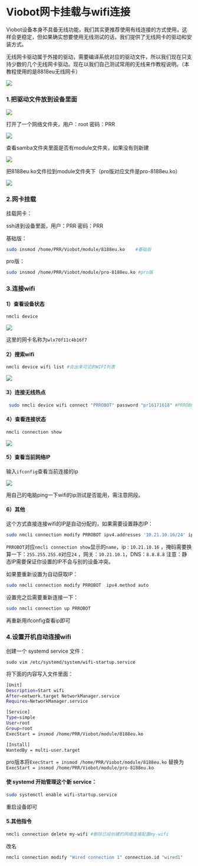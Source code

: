 # Viobot网卡挂载与wifi连接

Viobot设备本身不具备无线功能，我们其实更推荐使用有线连接的方式使用，这样会更稳定，但如果确实想要使用无线测试的话，我们提供了无线网卡的驱动和安装方式。

无线网卡驱动属于外接的驱动，需要编译系统对应的驱动文件，所以我们现在只支持少数的几个无线网卡驱动。现在以我们自己测试常用的无线来作教程说明。（本教程使用的是8818eu无线网卡）

![](image/84bb4f010f19ce57432588e9465ccc0_kbo9x9XVnn.jpg)

### 1.把驱动文件放到设备里面

![](image/image_oXjrz4D_A6.png)

打开了一个网络文件夹，用户：root 密码：PRR

![](image/image_ladX-kBj16.png)

查看samba文件夹里面是否有module文件夹，如果没有则新建

![](image/image_5v-FPLPcpS.png)

把8188eu.ko文件拉到module文件夹下（pro版对应文件是pro-8188eu.ko）

![](image/image_NXwC7_dHr-.png)

### 2.网卡挂载

挂载网卡：

ssh进到设备里面，用户：PRR 密码：PRR

基础版：

```bash
sudo insmod /home/PRR/Viobot/module/8188eu.ko    #基础版
```

pro版：

```bash
sudo insmod /home/PRR/Viobot/module/pro-8188eu.ko #pro版
```

### 3.连接wifi

#### 1）查看设备状态

```bash
nmcli device
```

![](image/image_c5D1upiaxA.png)

这里的网卡名称为`wlx70f11c4b16f7`

#### 2）搜索wifi

```bash
nmcli device wifi list #会出来可见的WIFI列表
```

![](image/image_QWq_HLfMaF.png)

#### 3）连接无线热点

```bash
 sudo nmcli device wifi connect "PRROBOT" password "pr16171618" #PRROBOT对应你的SSID,12345678对应你的密码
```

#### 4）查看连接状态

```bash
nmcli connection show
```

![](image/image_hwS6xwON17.png)

#### 5）查看当前网络IP

输入`ifconfig`查看当前连接的ip

![](image/image_Qvpe-hW6D5.png)

用自己的电脑ping一下wifi的ip测试是否能用，需注意网段。

#### 6）其他

这个方式直接连接wifi的IP是自动分配的，如果需要设置静态IP：

```bash
sudo nmcli connection modify PRROBOT ipv4.addresses '10.21.10.16/24' ipv4.gateway '10.21.10.1' ipv4.dns '8.8.8.8' ipv4.method manual

```

`PRROBOT`对应`nmcli connection show`显示的`name`，ip : `10.21.10.16` ，掩码需要换算一下：`255.255.255.0`对应`24` ，网关：`10.21.10.1`，DNS：`8.8.8.8`  注意：静态IP需要保证你设置的IP不会与别的设备冲突。

如果要重新设置为自动获取IP：

```bash
sudo nmcli connection modify PRROBOT  ipv4.method auto 
```

设置完之后需要重新连接一下：

```bash
sudo nmcli connection up PRROBOT  
```

再重新用ifconfig查看ip即可

### 4.设置开机自动连接wifi

创建一个 systemd service 文件：

`sudo vim /etc/systemd/system/wifi-startup.service`

将下面的内容写入文件里面：

```bash
[Unit]
Description=Start wifi
After=network.target NetworkManager.service
Requires=NetworkManager.service

[Service]
Type=simple
User=root
Group=root
ExecStart = insmod /home/PRR/Viobot/module/8188eu.ko

[Install]
WantedBy = multi-user.target

```

&#x20; pro版本将`ExecStart = insmod /home/PRR/Viobot/module/8188eu.ko` 替换为 `ExecStart = insmod /home/PRR/Viobot/module/pro-8188eu.ko`

#### 使 systemd 开始管理这个新 service：

```bash
sudo systemctl enable wifi-startup.service

```

重启设备即可

#### 5.其他指令

```bash
nmcli connection delete my-wifi #删除已经创建的网络连接配置my-wifi
```

改名

```bash
nmcli connection modify "Wired connection 1" connection.id "wired1"

```
